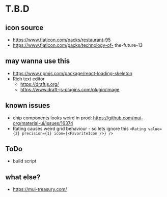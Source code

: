 # T.B.D

## icon source

- https://www.flaticon.com/packs/restaurant-95
- https://www.flaticon.com/packs/technology-of- the-future-13

## may wanna use this

- https://www.npmjs.com/package/react-loading-skeleton
- Rich text editor
  - https://draftjs.org/
  - https://www.draft-js-plugins.com/plugin/image

## known issues

- chip components looks weird in prod: https://github.com/mui-org/material-ui/issues/16374
- Rating causes weird grid behaviour - so lets ignore this `<Rating value={2} precision={1} icon={<FavoriteIcon />} />`

## ToDo

- build script

## what else?

- https://mui-treasury.com/
